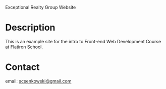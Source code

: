 Exceptional Realty Group Website

# Description

This is an example site for the intro to Front-end Web Development Course at Flatiron School.

# Contact

email: scsenkowski@gmail.com
